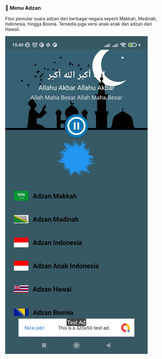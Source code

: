 ### 📢 Menu Adzan
Fitur pemutar suara adzan dari berbagai negara seperti Makkah, Madinah, Indonesia, hingga Bosnia. Tersedia juga versi anak-anak dan adzan dari Hawaii.

![Menu Utama](./p6.jpg)

